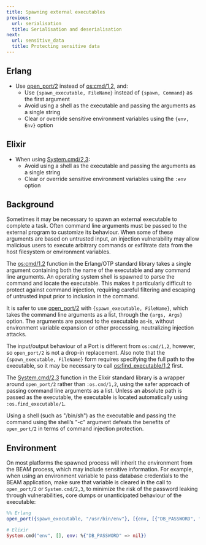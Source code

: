 ```yaml
---
title: Spawning external executables
previous:
  url: serialisation
  title: Serialisation and deserialisation
next:
  url: sensitive_data
  title: Protecting sensitive data
---
```


## Erlang

* Use [open_port/2](https://erlang.org/doc/man/erlang.html#open_port-2) instead of [os:cmd/1,2](https://erlang.org/doc/man/os.html#cmd-2), and:
  * Use `{spawn_executable, FileName}` instead of `{spawn, Command}` as the first argument
  * Avoid using a shell as the executable and passing the arguments as a single string
  * Clear or override sensitive environment variables using the `{env, Env}` option

## Elixir

* When using [System.cmd/2,3](https://hexdocs.pm/elixir/System.html#cmd/3):
  * Avoid using a shell as the executable and passing the arguments as a single string
  * Clear or override sensitive environment variables using the `:env` option

## Background

Sometimes it may be necessary to spawn an external executable to complete a task. Often command line arguments must be passed to the external program to customize its behaviour. When some of these arguments are based on untrusted input, an injection vulnerability may allow malicious users to execute arbitrary commands or exfiltrate data from the host filesystem or environment variables.

The [os:cmd/1,2](https://erlang.org/doc/man/os.html#cmd-2) function in the Erlang/OTP standard library takes a single argument containing both the name of the executable and any command line arguments. An operating system shell is spawned to parse the command and locate the executable. This makes it particularly difficult to protect against command injection, requiring careful filtering and escaping of untrusted input prior to inclusion in the command.

It is safer to use [open_port/2](https://erlang.org/doc/man/erlang.html#open_port-2) with `{spawn_executable, FileName}`, which takes the command line arguments as a list, through the `{args, Args}` option. The arguments are passed to the executable as-is, without environment variable expansion or other processing, neutralizing injection attacks.

The input/output behaviour of a Port is different from `os:cmd/1,2`, however, so `open_port/2` is not a drop-in replacement. Also note that the `{spawn_executable, FileName}` form requires specifying the full path to the executable, so it may be necessary to call [os:find_executable/1,2](https://erlang.org/doc/man/os.html#find_executable-2) first.

The [System.cmd/2,3](https://hexdocs.pm/elixir/System.html#cmd/3) function in the Elixir standard library is a wrapper around `open_port/2` rather than `:os.cmd/1,2`, using the safer approach of passing command line arguments as a list. Unless an absolute path is passed as the executable, the executable is located automatically using `:os.find_executable/1`.

Using a shell (such as "/bin/sh") as the executable and passing the command using the shell’s "-c" argument defeats the benefits of `open_port/2` in terms of command injection protection.

## Environment

On most platforms the spawned process will inherit the environment from the BEAM process, which may include sensitive information. For example, when using an environment variable to pass database credentials to the BEAM application, make sure that variable is cleared in the call to `open_port/2` or `System.cmd/2,3`, to minimize the risk of the password leaking through vulnerabilities, core dumps or unanticipated behaviour of the executable:

```erlang
%% Erlang
open_port({spawn_executable, "/usr/bin/env"}, [{env, [{"DB_PASSWORD", false}]}])
```

```elixir
# Elixir
System.cmd("env", [], env: %{"DB_PASSWORD" => nil})
```
